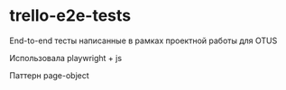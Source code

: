 # trello-e2e-tests
End-to-end тесты написанные в рамках проектной работы для OTUS

Использовала playwright + js

Паттерн page-object
